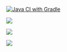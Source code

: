 [![Java CI with Gradle](https://github.com/boarduck13/PatternsHW/actions/workflows/gradle.yml/badge.svg)](https://github.com/boarduck13/PatternsHW/actions/workflows/gradle.yml)


![]([![temp-Imageg45kx-T.avif](https://i.postimg.cc/jdcQzxWn/temp-Imageg45kx-T.avif)](https://postimg.cc/1fgqSZry))

![](https://ibb.co/GWGYHGG)

![](https://ibb.co/tMvgydj)
